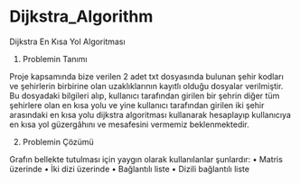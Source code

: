 # Dijkstra_Algorithm
 Dijkstra En Kısa Yol Algoritması

 1. Problemin Tanımı

Proje kapsamında bize verilen 2 adet txt dosyasında bulunan şehir kodları ve şehirlerin birbirine olan uzaklıklarının kayıtlı olduğu dosyalar verilmiştir. Bu dosyadaki bilgileri alıp, kullanıcı tarafından girilen bir şehrin diğer tüm şehirlere olan en kısa yolu ve yine kullanıcı tarafından girilen iki şehir arasındaki en kısa yolu dijkstra algoritması kullanarak hesaplayıp kullanıcıya en kısa yol güzergâhını ve mesafesini vermemiz beklenmektedir.

 2. Problemin Çözümü
 
 Grafın bellekte tutulması için yaygın olarak kullanılanlar şunlardır: 
•	Matris üzerinde 
•	İki dizi üzerinde 
•	Bağlantılı liste 
•	Dizili bağlantılı liste

